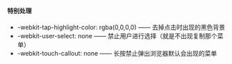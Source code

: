 #### 特别处理
 * -webkit-tap-highlight-color: rgba(0,0,0,0)  ——  去掉点击时出现的黑色背景
 * -webkit-user-select: none  ——  禁止用户进行选择（就是不出现复制那个菜单）
 * -webkit-touch-callout: none —— 长按禁止弹出浏览器默认会出现的菜单
